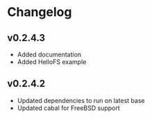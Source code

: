 Changelog
=========

v0.2.4.3
--------

- Added documentation
- Added HelloFS example

v0.2.4.2
--------

- Updated dependencies to run on latest base
- Updated cabal for FreeBSD support
